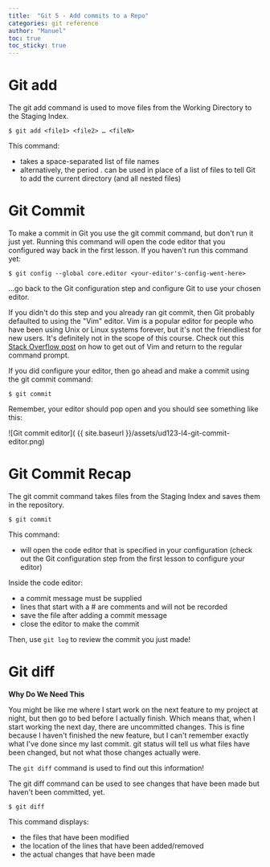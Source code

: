 ```yaml
---
title:  "Git 5 - Add commits to a Repo"
categories: git reference
author: "Manuel"
toc: true
toc_sticky: true
---
```


# Git add

The git add command is used to move files from the Working Directory to the Staging Index.

    $ git add <file1> <file2> … <fileN>

This command:

- takes a space-separated list of file names
- alternatively, the period . can be used in place of a list of files to tell Git to add the current directory (and all nested files)

# Git Commit

To make a commit in Git you use the git commit command, but don't run it just yet. Running this command will open the code editor that you configured way back in the first lesson. If you haven't run this command yet:

    $ git config --global core.editor <your-editor's-config-went-here>

...go back to the Git configuration step and configure Git to use your chosen editor.

If you didn't do this step and you already ran git commit, then Git probably defaulted to using the "Vim" editor. Vim is a popular editor for people who have been using Unix or Linux systems forever, but it's not the friendliest for new users. It's definitely not in the scope of this course. Check out this [Stack Overflow post](https://stackoverflow.com/questions/11828270/how-to-exit-the-vim-editor) on how to get out of Vim and return to the regular command prompt.

If you did configure your editor, then go ahead and make a commit using the git commit command:

    $ git commit

Remember, your editor should pop open and you should see something like this:

![Git commit editor]( {{ site.baseurl }}/assets/ud123-l4-git-commit-editor.png)

# Git Commit Recap

The git commit command takes files from the Staging Index and saves them in the repository.

    $ git commit

This command:

- will open the code editor that is specified in your configuration
    (check out the Git configuration step from the first lesson to configure your editor)

Inside the code editor:

- a commit message must be supplied
- lines that start with a # are comments and will not be recorded
- save the file after adding a commit message
- close the editor to make the commit

Then, use `git log` to review the commit you just made!

# Git diff

**Why Do We Need This**

You might be like me where I start work on the next feature to my project at night, but then go to bed before I actually finish. Which means that, when I start working the next day, there are uncommitted changes. This is fine because I haven't finished the new feature, but I can't remember exactly what I've done since my last commit. git status will tell us what files have been changed, but not what those changes actually were.

The `git diff` command is used to find out this information!

The git diff command can be used to see changes that have been made but haven't been committed, yet.

    $ git diff

This command displays:

- the files that have been modified
- the location of the lines that have been added/removed
- the actual changes that have been made
